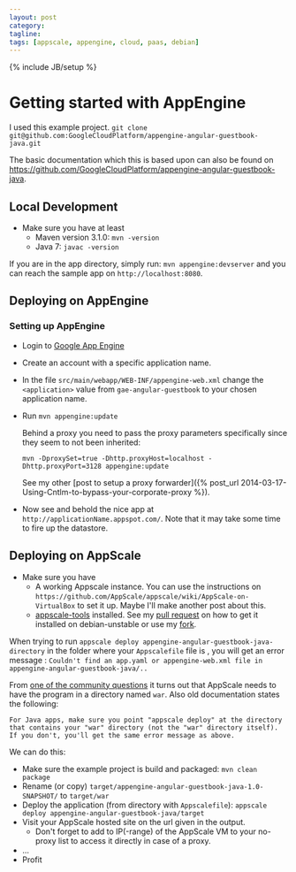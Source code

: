 ```yaml
---
layout: post
category: 
tagline: 
tags: [appscale, appengine, cloud, paas, debian]
---
```

{% include JB/setup %}

# Getting started with AppEngine

I used this example project.
`git clone git@github.com:GoogleCloudPlatform/appengine-angular-guestbook-java.git`

The basic documentation which this is based upon can also be found on https://github.com/GoogleCloudPlatform/appengine-angular-guestbook-java.

## Local Development

- Make sure you have at least
  * Maven version 3.1.0: `mvn -version`
  * Java 7: `javac -version`

If you are in the app directory, simply run: `mvn appengine:devserver` and you can reach the sample app on `http://localhost:8080`.

## Deploying on AppEngine

### Setting up AppEngine
- Login to [Google App Engine](https://appengine.google.com/)
- Create an account with a specific application name.

- In the file `src/main/webapp/WEB-INF/appengine-web.xml` change the `<application>` value from `gae-angular-guestbook` to your chosen application name.

- Run `mvn appengine:update`
  
  Behind a proxy you need to pass the proxy parameters specifically since they seem to not been inherited:

  `mvn -DproxySet=true -Dhttp.proxyHost=localhost -Dhttp.proxyPort=3128 appengine:update`

  See my other [post to setup a proxy forwarder]({% post_url 2014-03-17-Using-Cntlm-to-bypass-your-corporate-proxy %}).

- Now see and behold the nice app at `http://applicationName.appspot.com/`. Note that it may take some time to fire up the datastore.

## Deploying on AppScale

- Make sure you have
  * A working Appscale instance. You can use the instructions on `https://github.com/AppScale/appscale/wiki/AppScale-on-VirtualBox` to set it up. Maybe I'll make another post about this.
  * [appscale-tools](https://github.com/AppScale/appscale-tools) installed. See my [pull request](https://github.com/AppScale/appscale-tools/pull/384) on how to get it installed on debian-unstable or use my [fork](https://github.com/TimSoethout/appscale-tools).

When trying to run `appscale deploy appengine-angular-guestbook-java-directory` in the folder where your `Appscalefile` file is , you will get an error message : `Couldn't find an app.yaml or appengine-web.xml file in appengine-angular-guestbook-java/..`

From [one of the community questions](https://groups.google.com/d/msg/appscale_community/--YyKd6xwts/NaoE1VDSu5cJ) it turns out that AppScale needs to have the program in a directory named `war`. Also old documentation states the following:
```
For Java apps, make sure you point "appscale deploy" at the directory that contains your "war" directory (not the "war" directory itself). If you don't, you'll get the same error message as above.
```

We can do this:
- Make sure the example project is build and packaged: `mvn clean package`
- Rename (or copy) `target/appengine-angular-guestbook-java-1.0-SNAPSHOT/` to `target/war`
- Deploy the application (from directory with `Appscalefile`): `appscale deploy appengine-angular-guestbook-java/target`
- Visit your AppScale hosted site on the url given in the output.
  * Don't forget to add to IP(-range) of the AppScale VM to your no-proxy list to access it directly in case of a proxy.
- ...
- Profit
